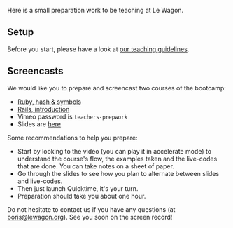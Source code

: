 Here is a small preparation work to be teaching at Le Wagon.

## Setup

Before you start, please have a look at [our teaching guidelines](https://github.com/lewagon/teaching/blob/master/TEACHER.md).

## Screencasts

We would like you to prepare and screencast two courses of the bootcamp:

- [Ruby, hash & symbols](https://vimeo.com/157108052)
- [Rails, introduction](https://vimeo.com/154831458)
- Vimeo password is `teachers-prepwork`
- Slides are [here](https://github.com/lewagon/teaching/tree/master/prepwork)

Some recommendations to help you prepare:

- Start by looking to the video (you can play it in accelerate mode) to understand the course's flow, the examples taken and the live-codes that are done. You can take notes on a sheet of paper.
- Go through the slides to see how you plan to alternate between slides and live-codes.
- Then just launch Quicktime, it's your turn.
- Preparation should take you about one hour.


Do not hesitate to contact us if you have any questions (at boris@lewagon.org). See you soon on the screen record!

